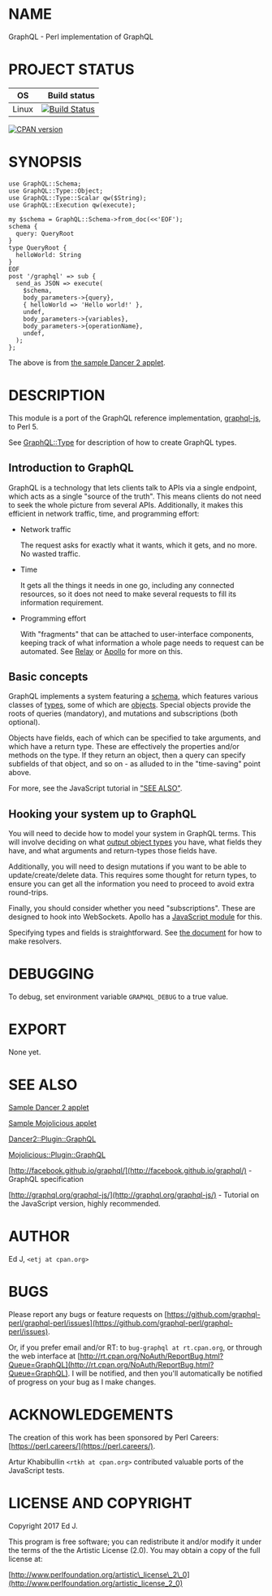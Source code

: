 # NAME

GraphQL - Perl implementation of GraphQL

# PROJECT STATUS

| OS      |  Build status |
|:-------:|--------------:|
| Linux   | [![Build Status](https://travis-ci.org/graphql-perl/graphql-perl.svg?branch=master)](https://travis-ci.org/graphql-perl/graphql-perl) |

[![CPAN version](https://badge.fury.io/pl/GraphQL.svg)](https://metacpan.org/pod/GraphQL)

# SYNOPSIS

    use GraphQL::Schema;
    use GraphQL::Type::Object;
    use GraphQL::Type::Scalar qw($String);
    use GraphQL::Execution qw(execute);

    my $schema = GraphQL::Schema->from_doc(<<'EOF');
    schema {
      query: QueryRoot
    }
    type QueryRoot {
      helloWorld: String
    }
    EOF
    post '/graphql' => sub {
      send_as JSON => execute(
        $schema,
        body_parameters->{query},
        { helloWorld => 'Hello world!' },
        undef,
        body_parameters->{variables},
        body_parameters->{operationName},
        undef,
      );
    };

The above is from [the sample Dancer 2 applet](https://github.com/graphql-perl/sample-dancer2).

# DESCRIPTION

This module is a port of the GraphQL reference implementation,
[graphql-js](https://github.com/graphql-js/graphql-js), to Perl 5.

See [GraphQL::Type](https://metacpan.org/pod/GraphQL::Type) for description of how to create GraphQL types.

## Introduction to GraphQL

GraphQL is a technology that lets clients talk to APIs via a single
endpoint, which acts as a single "source of the truth". This means clients
do not need to seek the whole picture from several APIs. Additionally,
it makes this efficient in network traffic, time, and programming effort:

- Network traffic

    The request asks for exactly what it wants, which it gets, and no
    more. No wasted traffic.

- Time

    It gets all the things it needs in one go, including any connected
    resources, so it does not need to make several requests to fill its
    information requirement.

- Programming effort

    With "fragments" that can be attached to user-interface components,
    keeping track of what information a whole page needs to request can be
    automated. See [Relay](https://facebook.github.io/relay/) or
    [Apollo](http://dev.apollodata.com/) for more on this.

## Basic concepts

GraphQL implements a system featuring a [schema](https://metacpan.org/pod/GraphQL::Schema),
which features various classes of [types](https://metacpan.org/pod/GraphQL::Type), some of which
are [objects](https://metacpan.org/pod/GraphQL::Type::Object). Special objects provide the roots
of queries (mandatory), and mutations and subscriptions (both optional).

Objects have fields, each of which can be specified to take arguments,
and which have a return type. These are effectively the properties and/or
methods on the type. If they return an object, then a query can specify
subfields of that object, and so on - as alluded to in the "time-saving"
point above.

For more, see the JavaScript tutorial in ["SEE ALSO"](#see-also).

## Hooking your system up to GraphQL

You will need to decide how to model your system in GraphQL terms. This
will involve deciding on what [output object types](https://metacpan.org/pod/GraphQL::Type::Object)
you have, what fields they have, and what arguments and return-types
those fields have.

Additionally, you will need to design mutations if you want to be able
to update/create/delete data. This requires some thought for return types,
to ensure you can get all the information you need to proceed to avoid
extra round-trips.

Finally, you should consider whether you need "subscriptions". These
are designed to hook into WebSockets. Apollo has a [JavaScript
module](https://github.com/apollographql/graphql-subscriptions) for this.

Specifying types and fields is straightforward. See [the
document](https://metacpan.org/pod/GraphQL::Type::Library#FieldMapOutput) for how to make resolvers.

# DEBUGGING

To debug, set environment variable `GRAPHQL_DEBUG` to a true value.

# EXPORT

None yet.

# SEE ALSO

[Sample Dancer 2 applet](https://github.com/graphql-perl/sample-dancer2)

[Sample Mojolicious applet](https://github.com/graphql-perl/sample-mojolicious)

[Dancer2::Plugin::GraphQL](https://metacpan.org/pod/Dancer2::Plugin::GraphQL)

[Mojolicious::Plugin::GraphQL](https://metacpan.org/pod/Mojolicious::Plugin::GraphQL)

[http://facebook.github.io/graphql/](http://facebook.github.io/graphql/) - GraphQL specification

[http://graphql.org/graphql-js/](http://graphql.org/graphql-js/) - Tutorial on the JavaScript version,
highly recommended.

# AUTHOR

Ed J, `<etj at cpan.org>`

# BUGS

Please report any bugs or feature requests on
[https://github.com/graphql-perl/graphql-perl/issues](https://github.com/graphql-perl/graphql-perl/issues).

Or, if you prefer email and/or RT: to `bug-graphql
at rt.cpan.org`, or through the web interface at
[http://rt.cpan.org/NoAuth/ReportBug.html?Queue=GraphQL](http://rt.cpan.org/NoAuth/ReportBug.html?Queue=GraphQL). I will be
notified, and then you'll automatically be notified of progress on your
bug as I make changes.

# ACKNOWLEDGEMENTS

The creation of this work has been sponsored by Perl Careers:
[https://perl.careers/](https://perl.careers/).

Artur Khabibullin `<rtkh at cpan.org>` contributed valuable ports
of the JavaScript tests.

# LICENSE AND COPYRIGHT

Copyright 2017 Ed J.

This program is free software; you can redistribute it and/or modify it
under the terms of the the Artistic License (2.0). You may obtain a
copy of the full license at:

[http://www.perlfoundation.org/artistic\_license\_2\_0](http://www.perlfoundation.org/artistic_license_2_0)
